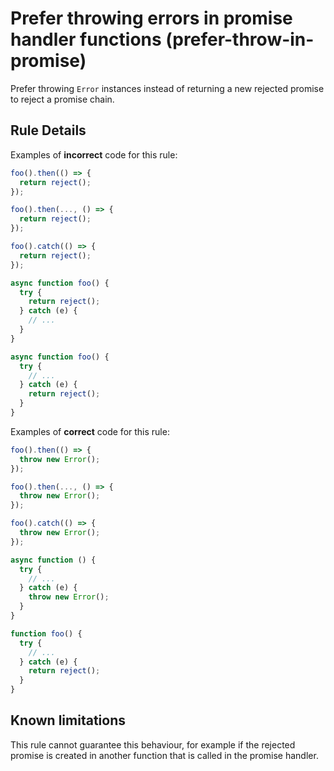 # Prefer throwing errors in promise handler functions (prefer-throw-in-promise)

Prefer throwing `Error` instances instead of returning a new rejected promise to reject a promise chain.

## Rule Details

Examples of **incorrect** code for this rule:

```js
foo().then(() => {
  return reject();
});

foo().then(..., () => {
  return reject();
});

foo().catch(() => {
  return reject();
});

async function foo() {
  try {
    return reject();
  } catch (e) {
    // ...
  }
}

async function foo() {
  try {
    // ...
  } catch (e) {
    return reject();
  }
}
```

Examples of **correct** code for this rule:

```js
foo().then(() => {
  throw new Error();
});

foo().then(..., () => {
  throw new Error();
});

foo().catch(() => {
  throw new Error();
});

async function () {
  try {
    // ...
  } catch (e) {
    throw new Error();
  }
}

function foo() {
  try {
    // ...
  } catch (e) {
    return reject();
  }
}
```

## Known limitations

This rule cannot guarantee this behaviour, for example if the rejected promise is created in another function that is called in the promise handler.
